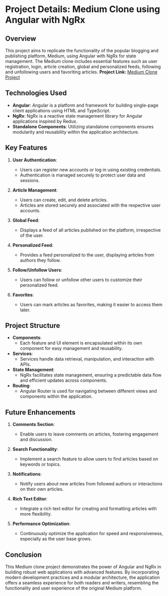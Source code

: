 # Project Details: Medium Clone using Angular with NgRx


## Overview

This project aims to replicate the functionality of the popular blogging and publishing platform, Medium, using Angular with NgRx for state management. The Medium clone includes essential features such as user registration, login, article creation, global and personalized feeds, following and unfollowing users and favoriting articles.
**Project Link:** [Medium Clone Project](https://abhishekw1.github.io/mediumclone_angular/global-feed)

## Technologies Used

- **Angular**: Angular is a platform and framework for building single-page client applications using HTML and TypeScript.
- **NgRx**: NgRx is a reactive state management library for Angular applications inspired by Redux.
- **Standalone Components**: Utilizing standalone components ensures modularity and reusability within the application architecture.

## Key Features

1. **User Authentication**:

   - Users can register new accounts or log in using existing credentials.
   - Authentication is managed securely to protect user data and sessions.

2. **Article Management**:

   - Users can create, edit, and delete articles.
   - Articles are stored securely and associated with the respective user accounts.

3. **Global Feed**:

   - Displays a feed of all articles published on the platform, irrespective of the user.

4. **Personalized Feed**:

   - Provides a feed personalized to the user, displaying articles from authors they follow.

5. **Follow/Unfollow Users**:

   - Users can follow or unfollow other users to customize their personalized feed.

6. **Favorites**:
   - Users can mark articles as favorites, making it easier to access them later.

## Project Structure

- **Components**:
  - Each feature and UI element is encapsulated within its own component for easy management and reusability.
- **Services**:
  - Services handle data retrieval, manipulation, and interaction with APIs.
- **State Management**:
  - NgRx facilitates state management, ensuring a predictable data flow and efficient updates across components.
- **Routing**:
  - Angular Router is used for navigating between different views and components within the application.

## Future Enhancements

1. **Comments Section**:

   - Enable users to leave comments on articles, fostering engagement and discussion.

2. **Search Functionality**:

   - Implement a search feature to allow users to find articles based on keywords or topics.

3. **Notifications**:

   - Notify users about new articles from followed authors or interactions on their own articles.

4. **Rich Text Editor**:

   - Integrate a rich text editor for creating and formatting articles with more flexibility.

5. **Performance Optimization**:
   - Continuously optimize the application for speed and responsiveness, especially as the user base grows.

## Conclusion

This Medium clone project demonstrates the power of Angular and NgRx in building robust web applications with advanced features. By incorporating modern development practices and a modular architecture, the application offers a seamless experience for both readers and writers, resembling the functionality and user experience of the original Medium platform.
